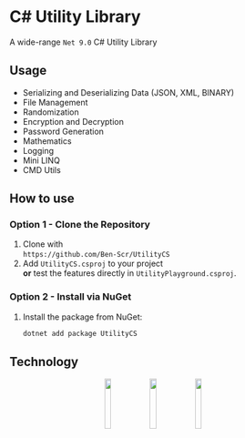 # C# Utility Library
A wide-range `Net 9.0` C# Utility Library

## Usage
- Serializing and Deserializing Data (JSON, XML, BINARY)
- File Management
- Randomization
- Encryption and Decryption
- Password Generation
- Mathematics
- Logging
- Mini LINQ
- CMD Utils

## How to use

### Option 1 - Clone the Repository
1. Clone with  
   `https://github.com/Ben-Scr/UtilityCS`
2. Add `UtilityCS.csproj` to your project  
   **or** test the features directly in `UtilityPlayground.csproj`.

### Option 2 - Install via NuGet
1. Install the package from NuGet:
   ```bash
   dotnet add package UtilityCS

## Technology
<p align="center">
<img src="Docs/NET 9.0 Zoomed.png" width="15%">
<img src="Docs/CS 13.0 Zoomed.png" width="15%">
   <img src="UtilityCS/icon.png" width="15%">
</p>
